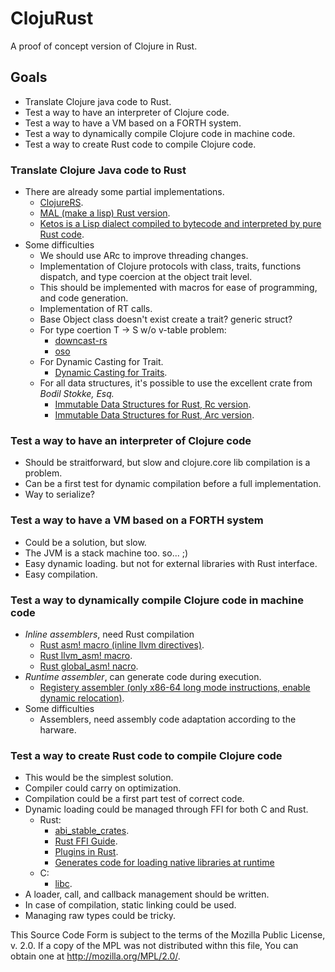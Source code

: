# ClojuRust
A proof of concept version of Clojure in Rust.

## Goals
* Translate Clojure java code to Rust.
* Test a way to have an interpreter of Clojure code.
* Test a way to have a VM based on a FORTH system.
* Test a way to dynamically compile Clojure code in machine code.
* Test a way to create Rust code to compile Clojure code.

### Translate Clojure Java code to Rust
* There are already some partial implementations.
  * [ClojureRS](https://github.com/clojure-rs/ClojureRS).
  * [MAL (make a lisp) Rust version](https://github.com/kanaka/mal/tree/master/impls/rust).
  * [Ketos is a Lisp dialect compiled to bytecode and interpreted by pure Rust code](https://github.com/murarth/ketos).
* Some difficulties
  * We should use ARc to improve threading changes.
  * Implementation of Clojure protocols with class, traits, functions dispatch, and type coercion at the object trait level.
  * This should be implemented with macros for ease of programming, and code generation.
  * Implementation of RT calls.
  * Base Object class doesn't exist create a trait? generic struct?
  * For type coertion T -> S w/o v-table problem: 
    * [downcast-rs](https://crates.io/crates/downcast-rs)
    * [oso](https://www.osohq.com/post/rust-reflection-pt-1)
  * For Dynamic Casting for Trait.
    * [Dynamic Casting for Traits](http://idubrov.name/rust/2018/06/16/dynamic-casting-traits.html).
  * For all data structures, it's possible to use the excellent crate from _Bodil Stokke, Esq._
    * [Immutable Data Structures for Rust, Rc version](https://crates.io/crates/im-rc).
    * [Immutable Data Structures for Rust, Arc version](https://crates.io/crates/im).
### Test a way to have an interpreter of Clojure code
* Should be straitforward, but slow and clojure.core lib compilation is a problem.
* Can be a first test for dynamic compilation before a full implementation.
* Way to serialize?

### Test a way to have a VM based on a FORTH system
* Could be a solution, but slow.
* The JVM is a stack machine too. so... ;)
* Easy dynamic loading. but not for external libraries with Rust interface.
* Easy compilation.

### Test a way to dynamically compile Clojure code in machine code
* _Inline assemblers_, need Rust compilation  
  * [Rust asm! macro (inline llvm directives)](https://doc.rust-lang.org/beta/unstable-book/library-features/asm.html).
  * [Rust llvm_asm! macro](https://doc.rust-lang.org/unstable-book/library-features/llvm-asm.html).
  * [Rust global_asm! nacro](https://doc.rust-lang.org/unstable-book/library-features/global-asm.html).
* _Runtime assembler_, can generate code during execution.
    * [Registery assembler (only x86-64 long mode instructions, enable dynamic relocation)](https://crates.io/crates/assembler).
*  Some difficulties
    * Assemblers, need assembly code adaptation according to the harware.

### Test a way to create Rust code to compile Clojure code
* This would be the simplest solution.
* Compiler could carry on optimization.
* Compilation could be a first part test of correct code.
* Dynamic loading could be managed through FFI for both C and Rust.
  * Rust: 
    * [abi_stable_crates](https://github.com/rodrimati1992/abi_stable_crates).
    * [Rust FFI Guide](https://michael-f-bryan.github.io/rust-ffi-guide/overview.html).
    * [Plugins in Rust](https://github.com/Michael-F-Bryan/plugins_in_rust).
    * [Generates code for loading native libraries at runtime](https://github.com/Michael-F-Bryan/libloading-bindgen)
  * C: 
    * [libc](https://doc.rust-lang.org/nomicon/ffi.html).
* A loader, call, and callback management should be written.
* In case of compilation, static linking could be used.
* Managing raw types could be tricky.

This Source Code Form is subject to the terms of the Mozilla Public
License, v. 2.0. If a copy of the MPL was not distributed withn this
file, You can obtain one at http://mozilla.org/MPL/2.0/.
